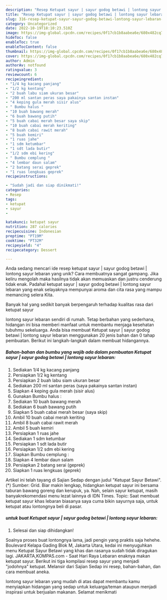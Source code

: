 ```yaml
---
description: "Resep Ketupat sayur | sayur godog betawi | lontong sayur lebaran yang Enak"
title: "Resep Ketupat sayur | sayur godog betawi | lontong sayur lebaran yang Enak"
slug: 316-resep-ketupat-sayur-sayur-godog-betawi-lontong-sayur-lebaran-yang-enak
category: Uncategorized
date: 2022-10-19T18:10:23.510Z
image: https://img-global.cpcdn.com/recipes/0f17cb1b8aabea6e/680x482cq70/ketupat-sayur-sayur-godog-betawi-lontong-sayur-lebaran-foto-resep-utama.jpg
hideToc: false
enableToc: true
enableTocContent: false
thumbnail: https://img-global.cpcdn.com/recipes/0f17cb1b8aabea6e/680x482cq70/ketupat-sayur-sayur-godog-betawi-lontong-sayur-lebaran-foto-resep-utama.jpg
cover: https://img-global.cpcdn.com/recipes/0f17cb1b8aabea6e/680x482cq70/ketupat-sayur-sayur-godog-betawi-lontong-sayur-lebaran-foto-resep-utama.jpg
author: Admin
authorAv: notfound
ratingvalue: 3
reviewcount: 6
recipeingredient:
- "1/4 kg kacang panjang"
- "1/2 kg kentang"
- "2 buah labu siam ukuran besar"
- "200 ml santan peras saya pakainya santan instan"
- "4 keping gula merah sisir alus"
- " Bumbu halus "
- "10 buah bawang merah"
- "6 buah bawang putih"
- "5 buah cabai merah besar saya skip"
- "10 buah cabai merah keriting"
- "8 buah cabai rawit merah"
- "5 buah kemiri"
- "1 ruas jahe"
- "1 sdm ketumbar"
- "1 sdt lada butir"
- "1/2 sdm ebi kering"
- " Bumbu cemplung "
- "4 lembar daun salam"
- "2 batang serai geprek"
- "1 ruas lengkuas geprek"
recipeinstructions:

- "Sudah jadi dan siap dinikmati!"
categories:
- Resep
tags:
- ketupat
- sayur
- 

katakunci: ketupat sayur  
nutrition: 287 calories
recipecuisine: Indonesian
preptime: "PT19M"
cooktime: "PT32M"
recipeyield: "4"
recipecategory: Dessert

---
```





Anda sedang mencari ide resep ketupat sayur | sayur godog betawi | lontong sayur lebaran yang unik? Cara membuatnya sangat gampang. Jika keliru mengolah maka hasilnya tidak akan memuaskan dan justru cenderung tidak enak. Padahal ketupat sayur | sayur godog betawi | lontong sayur lebaran yang enak selayaknya mempunyai aroma dan cita rasa yang mampu memancing selera Kita.





Banyak hal yang sedikit banyak berpengaruh terhadap kualitas rasa dari ketupat sayur 





 lontong sayur lebaran sendiri di rumah. Tetap berbahan yang sederhana, hidangan ini bisa memberi manfaat untuk membantu menjaga kesehatan tubuhmu sekeluarga. Anda bisa membuat Ketupat sayur | sayur godog betawi | lontong sayur lebaran menggunakan 20 jenis bahan dan 0 tahap pembuatan. Berikut ini langkah-langkah dalam membuat hidangannya.

<!--inarticleads1-->

##### Bahan-bahan dan bumbu yang wajib ada dalam pembuatan Ketupat sayur | sayur godog betawi | lontong sayur lebaran:

1. Sediakan 1/4 kg kacang panjang
1. Persiapkan 1/2 kg kentang
1. Persiapkan 2 buah labu siam ukuran besar
1. Sediakan 200 ml santan peras (saya pakainya santan instan)
1. Siapkan 4 keping gula merah (sisir alus)
1. Gunakan  Bumbu halus :
1. Sediakan 10 buah bawang merah
1. Sediakan 6 buah bawang putih
1. Siapkan 5 buah cabai merah besar (saya skip)
1. Ambil 10 buah cabai merah keriting
1. Ambil 8 buah cabai rawit merah
1. Ambil 5 buah kemiri
1. Persiapkan 1 ruas jahe
1. Sediakan 1 sdm ketumbar
1. Persiapkan 1 sdt lada butir
1. Persiapkan 1/2 sdm ebi kering
1. Siapkan  Bumbu cemplung :
1. Siapkan 4 lembar daun salam
1. Persiapkan 2 batang serai (geprek)
1. Siapkan 1 ruas lengkuas (geprek)


Artikel ini telah tayang di Sajian Sedap dengan judul &#34;Ketupat Sayur Betawi&#34;. (*) Sumber: Grid. Biar makin lengkap, hidangkan ketupat sayur ini bersama taburan bawang goreng dan kerupuk, ya. Nah, selain sayur ketupat, masih banyakrekomendasi menu lezat lainnya di IDN Times. Topic: Saat membuat ketupat sayur khas lebaran biasanya saya cuma bikin sayurnya saja, untuk ketupat atau lontongnya beli di pasar. 

<!--inarticleads2-->

#####  untuk buat Ketupat sayur | sayur godog betawi | lontong sayur lebaran:


1. Selesai dan siap dihidangkan!

Soalnya proses buat lontongnya lama, jadi pengin yang praktis saja hehehe. Boulevard Kelapa Gading Blok M, Jakarta Utara, kedai ini menyuguhkan menu Ketupat Sayur Betawi yang khas dan rasanya sudah tidak diragukan lagi. JAKARTA,KOMPAS.com - Saat Hari Raya Lebaran enaknya makan ketupat sayur. Berikut ini tiga kompilasi resep sayur yang menjadi &#34;jodohnya&#34; ketupat. Melansir dari Sajian Sedap ini resep, bahan-bahan, dan cara membuat aneka. 

 lontong sayur lebaran yang mudah di atas dapat membantu kamu menyiapkan hidangan yang sedap untuk keluarga/teman ataupun menjadi inspirasi untuk berjualan makanan. Selamat menikmati
